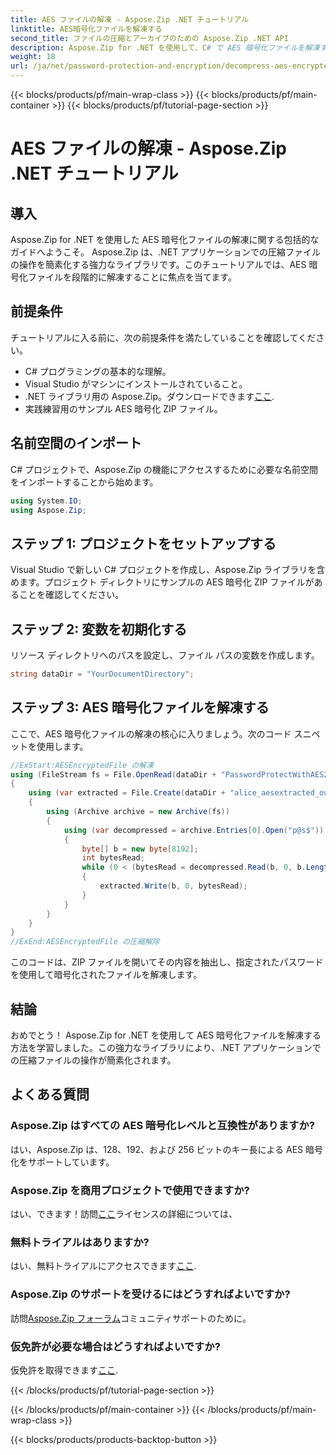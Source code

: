 ```yaml
---
title: AES ファイルの解凍 - Aspose.Zip .NET チュートリアル
linktitle: AES暗号化ファイルを解凍する
second_title: ファイルの圧縮とアーカイブのための Aspose.Zip .NET API
description: Aspose.Zip for .NET を使用して、C# で AES 暗号化ファイルを解凍する方法を学びます。効率的にファイルを処理するには、ステップバイステップのガイドに従ってください。
weight: 18
url: /ja/net/password-protection-and-encryption/decompress-aes-encrypted-file/
---
```


{{< blocks/products/pf/main-wrap-class >}}
{{< blocks/products/pf/main-container >}}
{{< blocks/products/pf/tutorial-page-section >}}

# AES ファイルの解凍 - Aspose.Zip .NET チュートリアル


## 導入

Aspose.Zip for .NET を使用した AES 暗号化ファイルの解凍に関する包括的なガイドへようこそ。 Aspose.Zip は、.NET アプリケーションでの圧縮ファイルの操作を簡素化する強力なライブラリです。このチュートリアルでは、AES 暗号化ファイルを段階的に解凍することに焦点を当てます。

## 前提条件

チュートリアルに入る前に、次の前提条件を満たしていることを確認してください。

- C# プログラミングの基本的な理解。
- Visual Studio がマシンにインストールされていること。
-  .NET ライブラリ用の Aspose.Zip。ダウンロードできます[ここ](https://releases.aspose.com/zip/net/).
- 実践練習用のサンプル AES 暗号化 ZIP ファイル。

## 名前空間のインポート

C# プロジェクトで、Aspose.Zip の機能にアクセスするために必要な名前空間をインポートすることから始めます。

```csharp
using System.IO;
using Aspose.Zip;
```

## ステップ 1: プロジェクトをセットアップする

Visual Studio で新しい C# プロジェクトを作成し、Aspose.Zip ライブラリを含めます。プロジェクト ディレクトリにサンプルの AES 暗号化 ZIP ファイルがあることを確認してください。

## ステップ 2: 変数を初期化する

リソース ディレクトリへのパスを設定し、ファイル パスの変数を作成します。

```csharp
string dataDir = "YourDocumentDirectory";
```

## ステップ 3: AES 暗号化ファイルを解凍する

ここで、AES 暗号化ファイルの解凍の核心に入りましょう。次のコード スニペットを使用します。

```csharp
//ExStart:AESEncryptedFile の解凍
using (FileStream fs = File.OpenRead(dataDir + "PasswordProtectWithAES256_out.zip"))
{
    using (var extracted = File.Create(dataDir + "alice_aesextracted_out.txt"))
    {
        using (Archive archive = new Archive(fs))
        {
            using (var decompressed = archive.Entries[0].Open("p@s$"))
            {
                byte[] b = new byte[8192];
                int bytesRead;
                while (0 < (bytesRead = decompressed.Read(b, 0, b.Length)))
                {
                    extracted.Write(b, 0, bytesRead);
                }
            }
        }
    }
}
//ExEnd:AESEncryptedFile の圧縮解除
```

このコードは、ZIP ファイルを開いてその内容を抽出し、指定されたパスワードを使用して暗号化されたファイルを解凍します。

## 結論

おめでとう！ Aspose.Zip for .NET を使用して AES 暗号化ファイルを解凍する方法を学習しました。この強力なライブラリにより、.NET アプリケーションでの圧縮ファイルの操作が簡素化されます。

## よくある質問

### Aspose.Zip はすべての AES 暗号化レベルと互換性がありますか?
はい、Aspose.Zip は、128、192、および 256 ビットのキー長による AES 暗号化をサポートしています。

### Aspose.Zip を商用プロジェクトで使用できますか?
はい、できます！訪問[ここ](https://purchase.aspose.com/buy)ライセンスの詳細については、

### 無料トライアルはありますか?
はい、無料トライアルにアクセスできます[ここ](https://releases.aspose.com/).

### Aspose.Zip のサポートを受けるにはどうすればよいですか?
訪問[Aspose.Zip フォーラム](https://forum.aspose.com/c/zip/37)コミュニティサポートのために。

### 仮免許が必要な場合はどうすればよいですか?
仮免許を取得できます[ここ](https://purchase.aspose.com/temporary-license/).


{{< /blocks/products/pf/tutorial-page-section >}}

{{< /blocks/products/pf/main-container >}}
{{< /blocks/products/pf/main-wrap-class >}}

{{< blocks/products/products-backtop-button >}}
